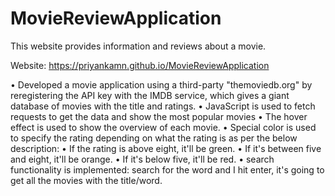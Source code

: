 # MovieReviewApplication
This website provides information and reviews about a movie.

Website: https://priyankamn.github.io/MovieReviewApplication

•	Developed a movie application using a third-party "themoviedb.org" by reregistering the API key with the IMDB service, which gives a giant database of movies with the title and ratings.
•	JavaScript is used to fetch requests to get the data and show the most popular movies
•	The hover effect is used to show the overview of each movie.
•	Special color is used to specify the rating depending on what the rating is as per the below description:
•	If the rating is above eight, it'll be green.
•	If it's between five and eight, it'll be orange.
•	If it's below five, it'll be red.
•	search functionality is implemented: search for the word and I hit enter, it's going to get all the movies with the title/word.
